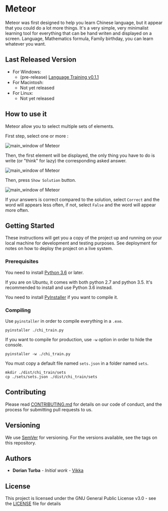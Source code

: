 # Meteor

Meteor was first designed to help you learn Chinese language, but it appear that you could do a lot more things. It's a very simple, very minimalist learning tool for everything that can be hand writen and displayed on a screen. Language, Mathematics formula, Family birthday, you can learn whatever you want.

## Last Released Version

* For Windows: 
    * (pre-release) [Language Training v0.1.1](https://github.com/Vikka/Meteor/releases/download/v0.1.1/language_training_v0.1.1.zip)
* For Macintosh:
    * Not yet released
* For Linux:
    * Not yet released

## How to use it

Meteor allow you to select multiple sets of elements.

First step, select one or more :

![main_window of Meteor](https://user-images.githubusercontent.com/9381120/47983500-73006e80-e10e-11e8-89c7-e29fbd93ba2a.PNG)

Then, the first element will be displayed, the only thing you have to do is write (or "think" for lazy) the corresponding asked answer.

![main_window of Meteor](https://user-images.githubusercontent.com/9381120/47984022-40f00c00-e110-11e8-9f76-adb7ac844770.PNG)

Then, press `Show Solution` button.

![main_window of Meteor](https://user-images.githubusercontent.com/9381120/47984744-80b7f300-e112-11e8-9960-f99f8dbbc042.PNG)

If your answers is correct compared to the solution, select `Correct` and the word will appears less often, if not, select `False` and the word will appear more often.

## Getting Started

These instructions will get you a copy of the project up and running on your local machine for development and testing purposes. See deployment for notes on how to deploy the project on a live system.

### Prerequisites

You need to install [Python 3.6](https://www.python.org/downloads/) or later.

If you are on Ubuntu, it comes with both python 2.7 and python 3.5. It's recommended to install and use Python 3.6 instead.

You need to install [PyInstaller](https://pyinstaller.readthedocs.io/en/stable/) if you want to compile it.

### Compiling

Use `pyinstaller` in order to compile everything in a `.exe`. 

```
pyinstaller ./chi_train.py
```

If you want to compile for production, use `-w` option in order to hide the console.
```
pyinstaller -w ./chi_train.py
```

You must copy a default file named `sets.json` in a folder named `sets`.

```
mkdir ./dist/chi_train/sets
cp ./sets/sets.json ./dist/chi_train/sets
```

## Contributing

Please read [CONTRIBUTING.md](https://gist.github.com/PurpleBooth/b24679402957c63ec426) for details on our code of conduct, and the process for submitting pull requests to us.

## Versioning

We use [SemVer](http://semver.org/) for versioning. For the versions available, see the tags on this repository.

## Authors

* **Dorian Turba** - *Initial work* - [Vikka](https://github.com/Vikka)

## License

This project is licensed under the GNU General Public License v3.0 - see the [LICENSE](LICENSE) file for details
